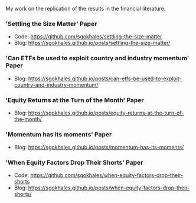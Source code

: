 My work on the replication of the results in the financial literature.  

### 'Settling the Size Matter' Paper  

- Code: https://github.com/sgokhales/settling-the-size-matter  
- Blog: https://sgokhales.github.io/posts/settling-the-size-matter/  

### 'Can ETFs be used to exploit country and industry momentum' Paper

- Blog: https://sgokhales.github.io/posts/can-etfs-be-used-to-exploit-country-and-industry-momentum/

### 'Equity Returns at the Turn of the Month' Paper

- Blog: https://sgokhales.github.io/posts/equity-returns-at-the-turn-of-the-month/   

### 'Momentum has its moments' Paper

- Blog: https://sgokhales.github.io/posts/momentum-has-its-moments/  


### 'When Equity Factors Drop Their Shorts' Paper   

- Code: https://github.com/sgokhales/when-equity-factors-drop-their-shorts   
- Blog: https://sgokhales.github.io/posts/when-equity-factors-drop-their-shorts/    


